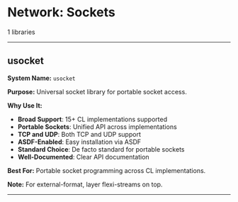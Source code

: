# Network: Sockets

1 libraries

---

## usocket

**System Name:** `usocket`

**Purpose:** Universal socket library for portable socket access.

**Why Use It:**
- **Broad Support**: 15+ CL implementations supported
- **Portable Sockets**: Unified API across implementations
- **TCP and UDP**: Both TCP and UDP support
- **ASDF-Enabled**: Easy installation via ASDF
- **Standard Choice**: De facto standard for portable sockets
- **Well-Documented**: Clear API documentation

**Best For:** Portable socket programming across CL implementations.

**Note:** For external-format, layer flexi-streams on top.

---


